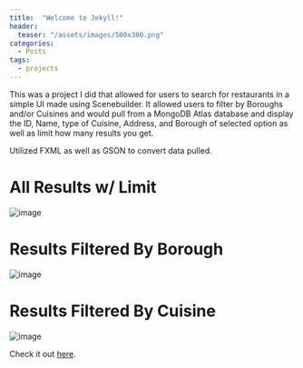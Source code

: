 ```yaml
---
title:  "Welcome to Jekyll!"
header:
  teaser: "/assets/images/500x300.png"
categories: 
  - Posts
tags:
  - projects
---
```



This was a project I did that allowed for users to search for restaurants in a simple UI made using Scenebuilder. 
It allowed users to filter by Boroughs and/or Cuisines and would pull from a MongoDB Atlas database and display the ID, Name, type of Cuisine, Address, and Borough 
of selected option as well as limit how many results you get.

Utilized FXML as well as GSON to convert data pulled.


# All Results w/ Limit

![image](https://user-images.githubusercontent.com/42530687/116302885-b7b17180-a76f-11eb-9707-b33a4f93e389.png)

# Results Filtered By Borough

![image](https://user-images.githubusercontent.com/42530687/116303822-0b23bf80-a770-11eb-90d9-85c8f5e0509b.png)

# Results Filtered By Cuisine

![image](https://user-images.githubusercontent.com/42530687/116304074-255d9d80-a770-11eb-822a-a30d7f9da3f0.png)


Check it out [here][restaurant-code].

[restaurant-code]: https://github.com/EricQian17/Restaurants-Searching-App

